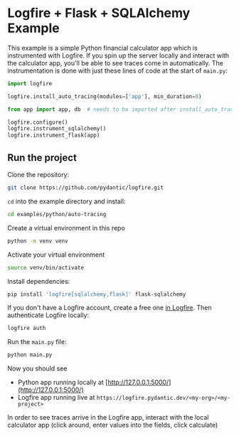 # Logfire + Flask + SQLAlchemy Example

This example is a simple Python financial calculator app which is instrumented with Logfire. If you spin up the server locally and interact with the calculator app, you'll be able to see traces come in automatically. The instrumentation is done with just these lines of code at the start of `main.py`:

```python
import logfire

logfire.install_auto_tracing(modules=['app'], min_duration=0)

from app import app, db  # needs to be imported after install_auto_tracing

logfire.configure()
logfire.instrument_sqlalchemy()
logfire.instrument_flask(app)
```

## Run the project

Clone the repository:

```bash
git clone https://github.com/pydantic/logfire.git
```

`cd` into the example directory and install:

```bash
cd examples/python/auto-tracing
```

Create a virtual environment in this repo

```bash
python -m venv venv
```

Activate your virtual environment

```bash
source venv/bin/activate
```

Install dependencies:

```bash
pip install 'logfire[sqlalchemy,flask]' flask-sqlalchemy
```

If you don't have a Logfire account, create a free one [in Logfire](https://logfire.pydantic.dev/). Then authenticate Logfire locally:

```bash
logfire auth
```

Run the `main.py` file:

```bash
python main.py
```

Now you should see

- Python app running locally at [http://127.0.0.1:5000/](http://127.0.0.1:5000/)
- Logfire app running live at `https://logfire.pydantic.dev/<my-org>/<my-project>`

In order to see traces arrive in the Logfire app, interact with the local calculator app (click around, enter values into the fields, click calculate)
